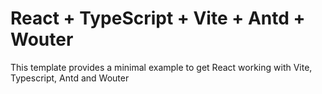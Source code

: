 # React + TypeScript + Vite + Antd + Wouter

This template provides a minimal example to get React working with Vite, Typescript, Antd and Wouter
